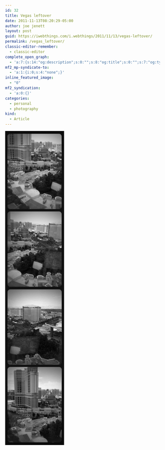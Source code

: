 ```yaml
---
id: 32
title: Vegas leftover
date: 2011-11-13T08:20:29-05:00
author: joe jenett
layout: post
guid: https://iwebthings.com/i.webthings/2011/11/13/vegas-leftover/
permalink: /vegas_leftover/
classic-editor-remember:
  - classic-editor
complete_open_graph:
  - 'a:7:{s:14:"og:description";s:0:"";s:8:"og:title";s:0:"";s:7:"og:type";s:0:"";s:12:"twitter:card";s:7:"summary";s:15:"twitter:creator";s:0:"";s:19:"twitter:description";s:0:"";s:8:"og:image";s:0:"";}'
mf2_mp-syndicate-to:
  - 'a:1:{i:0;s:4:"none";}'
inline_featured_image:
  - "0"
mf2_syndication:
  - 'a:0:{}'
categories:
  - personal
  - photography
kind:
  - Article
---
```

<img style="border: none;" src="/images/vegas_leftover.jpg" alt="Vegas leftover" />